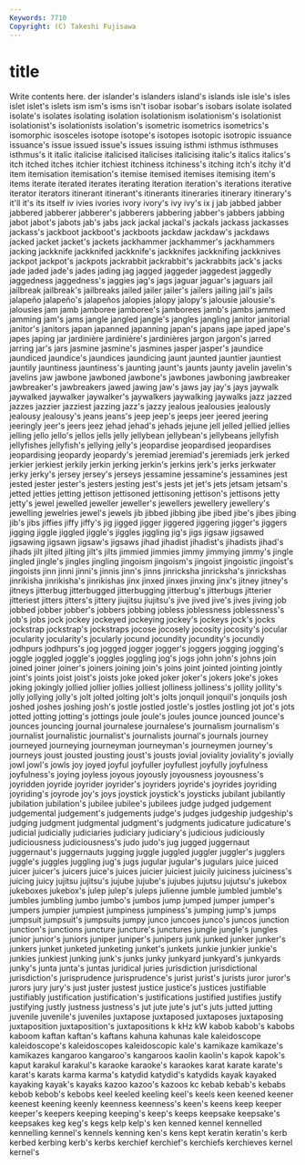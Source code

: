 ```yaml
---
Keywords: 7710 
Copyright: (C) Takeshi Fujisawa
---
```


# title

Write contents here.
der
islander's islanders island's islands isle isle's isles islet islet's islets
ism ism's isms isn't isobar isobar's isobars isolate isolated isolate's
isolates isolating isolation isolationism isolationism's isolationist isolationist's isolationists isolation's isometric
isometrics isometrics's isomorphic isosceles isotope isotope's isotopes isotopic isotropic issuance
issuance's issue issued issue's issues issuing isthmi isthmus isthmuses isthmus's
it italic italicise italicised italicises italicising italic's italics italics's itch
itched itches itchier itchiest itchiness itchiness's itching itch's itchy it'd
item itemisation itemisation's itemise itemised itemises itemising item's items iterate
iterated iterates iterating iteration iteration's iterations iterative iterator iterators itinerant
itinerant's itinerants itineraries itinerary itinerary's it'll it's its itself iv
ivies ivories ivory ivory's ivy ivy's ix j jab jabbed
jabber jabbered jabberer jabberer's jabberers jabbering jabber's jabbers jabbing jabot
jabot's jabots jab's jabs jack jackal jackal's jackals jackass jackasses
jackass's jackboot jackboot's jackboots jackdaw jackdaw's jackdaws jacked jacket jacket's
jackets jackhammer jackhammer's jackhammers jacking jackknife jackknifed jackknife's jackknifes jackknifing
jackknives jackpot jackpot's jackpots jackrabbit jackrabbit's jackrabbits jack's jacks jade
jaded jade's jades jading jag jagged jaggeder jaggedest jaggedly jaggedness
jaggedness's jaggies jag's jags jaguar jaguar's jaguars jail jailbreak jailbreak's
jailbreaks jailed jailer jailer's jailers jailing jail's jails jalapeño jalapeño's
jalapeños jalopies jalopy jalopy's jalousie jalousie's jalousies jam jamb jamboree
jamboree's jamborees jamb's jambs jammed jamming jam's jams jangle jangled
jangle's jangles jangling janitor janitorial janitor's janitors japan japanned japanning
japan's japans jape japed jape's japes japing jar jardinière jardinière's
jardinières jargon jargon's jarred jarring jar's jars jasmine jasmine's jasmines
jasper jasper's jaundice jaundiced jaundice's jaundices jaundicing jaunt jaunted jauntier
jauntiest jauntily jauntiness jauntiness's jaunting jaunt's jaunts jaunty javelin javelin's
javelins jaw jawbone jawboned jawbone's jawbones jawboning jawbreaker jawbreaker's jawbreakers
jawed jawing jaw's jaws jay jay's jays jaywalk jaywalked jaywalker
jaywalker's jaywalkers jaywalking jaywalks jazz jazzed jazzes jazzier jazziest jazzing
jazz's jazzy jealous jealousies jealously jealousy jealousy's jeans jeans's jeep
jeep's jeeps jeer jeered jeering jeeringly jeer's jeers jeez jehad
jehad's jehads jejune jell jelled jellied jellies jelling jello jello's
jellos jells jelly jellybean jellybean's jellybeans jellyfish jellyfishes jellyfish's jellying
jelly's jeopardise jeopardised jeopardises jeopardising jeopardy jeopardy's jeremiad jeremiad's jeremiads
jerk jerked jerkier jerkiest jerkily jerkin jerking jerkin's jerkins jerk's
jerks jerkwater jerky jerky's jersey jersey's jerseys jessamine jessamine's jessamines
jest jested jester jester's jesters jesting jest's jests jet jet's
jets jetsam jetsam's jetted jetties jetting jettison jettisoned jettisoning jettison's
jettisons jetty jetty's jewel jewelled jeweller jeweller's jewellers jewellery jewellery's
jewelling jewelries jewel's jewels jib jibbed jibbing jibe jibed jibe's
jibes jibing jib's jibs jiffies jiffy jiffy's jig jigged jigger
jiggered jiggering jigger's jiggers jigging jiggle jiggled jiggle's jiggles jiggling
jig's jigs jigsaw jigsawed jigsawing jigsawn jigsaw's jigsaws jihad jihadist
jihadist's jihadists jihad's jihads jilt jilted jilting jilt's jilts jimmied
jimmies jimmy jimmying jimmy's jingle jingled jingle's jingles jingling jingoism
jingoism's jingoist jingoistic jingoist's jingoists jinn jinni jinni's jinnis jinn's
jinns jinricksha jinricksha's jinrickshas jinrikisha jinrikisha's jinrikishas jinx jinxed jinxes
jinxing jinx's jitney jitney's jitneys jitterbug jitterbugged jitterbugging jitterbug's jitterbugs
jitterier jitteriest jitters jitters's jittery jiujitsu jiujitsu's jive jived jive's
jives jiving job jobbed jobber jobber's jobbers jobbing jobless joblessness
joblessness's job's jobs jock jockey jockeyed jockeying jockey's jockeys jock's
jocks jockstrap jockstrap's jockstraps jocose jocosely jocosity jocosity's jocular jocularity
jocularity's jocularly jocund jocundity jocundity's jocundly jodhpurs jodhpurs's jog jogged
jogger jogger's joggers jogging jogging's joggle joggled joggle's joggles joggling
jog's jogs john john's johns join joined joiner joiner's joiners
joining join's joins joint jointed jointing jointly joint's joints joist
joist's joists joke joked joker joker's jokers joke's jokes joking
jokingly jollied jollier jollies jolliest jolliness jolliness's jollity jollity's jolly
jollying jolly's jolt jolted jolting jolt's jolts jonquil jonquil's jonquils
josh joshed joshes joshing josh's jostle jostled jostle's jostles jostling
jot jot's jots jotted jotting jotting's jottings joule joule's joules
jounce jounced jounce's jounces jouncing journal journalese journalese's journalism journalism's
journalist journalistic journalist's journalists journal's journals journey journeyed journeying journeyman
journeyman's journeymen journey's journeys joust jousted jousting joust's jousts jovial
joviality joviality's jovially jowl jowl's jowls joy joyed joyful joyfuller
joyfullest joyfully joyfulness joyfulness's joying joyless joyous joyously joyousness joyousness's
joyridden joyride joyrider joyrider's joyriders joyride's joyrides joyriding joyriding's joyrode
joy's joys joystick joystick's joysticks jubilant jubilantly jubilation jubilation's jubilee
jubilee's jubilees judge judged judgement judgemental judgement's judgements judge's judges
judgeship judgeship's judging judgment judgmental judgment's judgments judicature judicature's judicial
judicially judiciaries judiciary judiciary's judicious judiciously judiciousness judiciousness's judo judo's
jug jugged juggernaut juggernaut's juggernauts jugging juggle juggled juggler juggler's
jugglers juggle's juggles juggling jug's jugs jugular jugular's jugulars juice
juiced juicer juicer's juicers juice's juices juicier juiciest juicily juiciness
juiciness's juicing juicy jujitsu jujitsu's jujube jujube's jujubes jujutsu jujutsu's
jukebox jukeboxes jukebox's julep julep's juleps julienne jumble jumbled jumble's
jumbles jumbling jumbo jumbo's jumbos jump jumped jumper jumper's jumpers
jumpier jumpiest jumpiness jumpiness's jumping jump's jumps jumpsuit jumpsuit's jumpsuits
jumpy junco juncoes junco's juncos junction junction's junctions juncture juncture's
junctures jungle jungle's jungles junior junior's juniors juniper juniper's junipers
junk junked junker junker's junkers junket junketed junketing junket's junkets
junkie junkier junkie's junkies junkiest junking junk's junks junky junkyard
junkyard's junkyards junky's junta junta's juntas juridical juries jurisdiction jurisdictional
jurisdiction's jurisprudence jurisprudence's jurist jurist's jurists juror juror's jurors jury
jury's just juster justest justice justice's justices justifiable justifiably justification
justification's justifications justified justifies justify justifying justly justness justness's jut
jute jute's jut's juts jutted jutting juvenile juvenile's juveniles juxtapose
juxtaposed juxtaposes juxtaposing juxtaposition juxtaposition's juxtapositions k kHz kW kabob
kabob's kabobs kaboom kaftan kaftan's kaftans kahuna kahunas kale kaleidoscope
kaleidoscope's kaleidoscopes kaleidoscopic kale's kamikaze kamikaze's kamikazes kangaroo kangaroo's kangaroos
kaolin kaolin's kapok kapok's kaput karakul karakul's karaoke karaoke's karaokes
karat karate karate's karat's karats karma karma's katydid katydid's katydids
kayak kayaked kayaking kayak's kayaks kazoo kazoo's kazoos kc kebab
kebab's kebabs kebob kebob's kebobs keel keeled keeling keel's keels
keen keened keener keenest keening keenly keenness keenness's keen's keens
keep keeper keeper's keepers keeping keeping's keep's keeps keepsake keepsake's
keepsakes keg keg's kegs kelp kelp's ken kenned kennel kennelled
kennelling kennel's kennels kenning ken's kens kept keratin keratin's kerb
kerbed kerbing kerb's kerbs kerchief kerchief's kerchiefs kerchieves kernel kernel's

